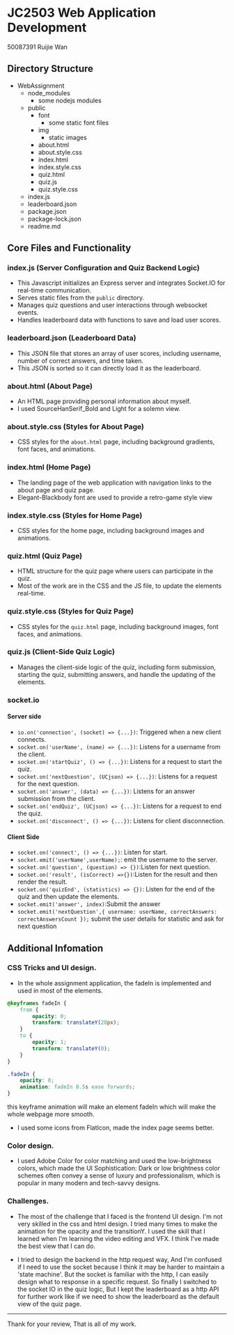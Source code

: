 # JC2503 Web Application Development

50087391 Ruijie Wan

## Directory Structure

-  WebAssignment
    - node_modules
        - some nodejs modules
    - public
        - font
            - some static font files
        - img
            - static images
        - about.html
        - about.style.css
        - index.html
        - index.style.css
        - quiz.html
        - quiz.js
        - quiz.style.css
    - index.js
    - leaderboard.json
    - package.json
    - package-lock.json
    - readme.md


## Core Files and Functionality

### index.js (Server Configuration and Quiz Backend Logic)
- This Javascript initializes an Express server and integrates Socket.IO for real-time communication.
- Serves static files from the `public` directory.
- Manages quiz questions and user interactions through websocket events.
- Handles leaderboard data with functions to save and load user scores.

### leaderboard.json (Leaderboard Data)
- This JSON file that stores an array of user scores, including username, number of correct answers, and time taken.
- This JSON is sorted so it can directly load it as the leaderboard.

### about.html (About Page)
- An HTML page providing personal information about myself.
- I used SourceHanSerif_Bold and Light for a solemn view.

### about.style.css (Styles for About Page)
- CSS styles for the `about.html` page, including background gradients, font faces, and animations.

### index.html (Home Page)
- The landing page of the web application with navigation links to the about page and quiz page.
- Elegant-Blackbody font are used to provide a retro-game style view

### index.style.css (Styles for Home Page)
- CSS styles for the home page, including background images and animations.

### quiz.html (Quiz Page)
- HTML structure for the quiz page where users can participate in the quiz.
- Most of the work are in the CSS and the JS file, to update the elements real-time.

### quiz.style.css (Styles for Quiz Page)
- CSS styles for the `quiz.html` page, including background images, font faces, and animations.

### quiz.js (Client-Side Quiz Logic)
- Manages the client-side logic of the quiz, including form submission, starting the quiz, submitting answers, and handle the updating of the elements.

### socket.io
#### Server side
- `io.on('connection', (socket) => {...})`: Triggered when a new client connects.
- `socket.on('userName', (name) => {...})`: Listens for a username from the client.
- `socket.on('startQuiz', () => {...})`: Listens for a request to start the quiz.
- `socket.on('nextQuestion', (UCjson) => {...})`: Listens for a request for the next question.
- `socket.on('answer', (data) => {...})`: Listens for an answer submission from the client.
- `socket.on('endQuiz', (UCjson) => {...})`: Listens for a request to end the quiz.
- `socket.on('disconnect', () => {...})`: Listens for client disconnection.

#### Client Side
- `socket.on('connect', () => {...})`: Listen for start.
- `socket.emit('userName',userName);`: emit the username to the server.
- `socket.on('question', (question) => {})`:Listen for next question.
- `socket.on('result', (isCorrect) =>{})`:Listen for the result and then render the result.
- `socket.on('quizEnd', (statistics) => {})`: Listen for the end of the quiz and then update the elements.
- `socket.emit('answer', index)`:Submit the answer
- `socket.emit('nextQuestion',{ username: userName, correctAnswers: correctAnswersCount });` submit the user details for statistic and ask for next question
## Additional Infomation

### CSS Tricks and UI design.
- In the whole assignment application, the fadeIn is implemented and used in most of the elements.

```css
@keyframes fadeIn {
    from {
        opacity: 0;
        transform: translateY(20px);
    }
    to {
        opacity: 1;
        transform: translateY(0);
    }
}

.fadeIn {
    opacity: 0;
    animation: fadeIn 0.5s ease forwards;
}
```

this keyframe animation will make an element fadeIn which will make the whole webpage more smooth.

- I used some icons from FlatIcon, made the index page seems better.

### Color design.
- I used Adobe Color for color matching and used the low-brightness colors, which made the UI Sophistication: Dark or low brightness color schemes often convey a sense of luxury and professionalism, which is popular in many modern and tech-savvy designs.


### Challenges.
- The most of the challenge that I faced is the frontend UI design. I'm not very skilled in the css and html design. I tried many times to make the animation for the opacity and the transitionY. I used the skill that I learned when I'm learning the video editing and VFX. I think I've made the best view that I can do.

- I tried to design the backend in the http request way, And I'm confused if I need to use the socket because I think it may be harder to maintain a 'state machine'. But the socket is familiar with the http, I can easily design what to response in a specific request. So finally I switched to the socket IO in the quiz logic, But I kept the leaderboard as a http API for further work like if we need to show the leaderboard as the default view of the quiz page.


---
Thank for your review, That is all of my work.

